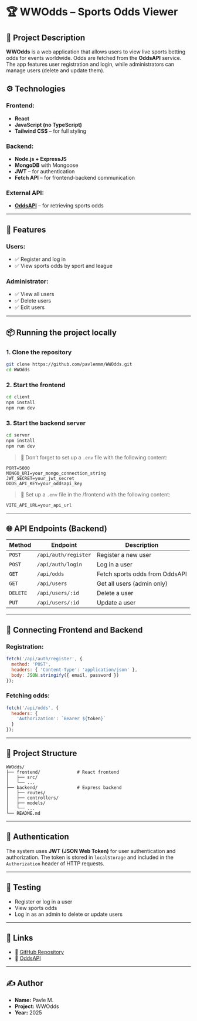 # 🏆 WWOdds – Sports Odds Viewer

## 🎯 Project Description

**WWOdds** is a web application that allows users to view live sports betting odds for events worldwide. Odds are fetched from the **OddsAPI** service. The app features user registration and login, while administrators can manage users (delete and update them).

## ⚙️ Technologies

### Frontend:
- **React**
- **JavaScript (no TypeScript)**
- **Tailwind CSS** – for full styling

### Backend:
- **Node.js + ExpressJS**
- **MongoDB** with Mongoose
- **JWT** – for authentication
- **Fetch API** – for frontend-backend communication

### External API:
- **[OddsAPI](https://the-odds-api.com/)** – for retrieving sports odds

---

## 👥 Features

### Users:
- ✅ Register and log in
- ✅ View sports odds by sport and league

### Administrator:
- ✅ View all users
- ✅ Delete users
- ✅ Edit users

---

## 📦 Running the project locally

### 1. Clone the repository
```bash
git clone https://github.com/pavlemmm/WWOdds.git
cd WWOdds
```

### 2. Start the frontend
```bash
cd client
npm install
npm run dev
```

### 3. Start the backend server
```bash
cd server
npm install
npm run dev
```

> 🔐 Don’t forget to set up a `.env` file with the following content:
```
PORT=5000
MONGO_URI=your_mongo_connection_string
JWT_SECRET=your_jwt_secret
ODDS_API_KEY=your_oddsapi_key
```

> 🔐 Set up a `.env` file in the /frontend with the following content:
```
VITE_API_URL=your_api_url
```

---

## 🌐 API Endpoints (Backend)

| Method | Endpoint | Description |
|--------|----------|-------------|
| `POST` | `/api/auth/register` | Register a new user |
| `POST` | `/api/auth/login` | Log in a user |
| `GET`  | `/api/odds` | Fetch sports odds from OddsAPI |
| `GET`  | `/api/users` | Get all users (admin only) |
| `DELETE` | `/api/users/:id` | Delete a user |
| `PUT` | `/api/users/:id` | Update a user |

---

## 🔗 Connecting Frontend and Backend

### Registration:
```js
fetch('/api/auth/register', {
  method: 'POST',
  headers: { 'Content-Type': 'application/json' },
  body: JSON.stringify({ email, password })
});
```

### Fetching odds:
```js
fetch('/api/odds', {
  headers: {
    'Authorization': `Bearer ${token}`
  }
});
```

---

## 📄 Project Structure

```
WWOdds/
├── frontend/              # React frontend
│   ├── src/
│   └── ...
├── backend/               # Express backend
│   ├── routes/
│   ├── controllers/
│   ├── models/
│   └── ...
└── README.md
```

---

## 🔐 Authentication

The system uses **JWT (JSON Web Token)** for user authentication and authorization. The token is stored in `localStorage` and included in the `Authorization` header of HTTP requests.

---

## 🧪 Testing

- Register or log in a user
- View sports odds
- Log in as an admin to delete or update users

---

## 📎 Links

- 📂 [GitHub Repository](https://github.com/pavlemmm/WWOdds)
- 🧠 [OddsAPI](https://the-odds-api.com/)

---

## ✍️ Author

- **Name:** Pavle M.
- **Project:** WWOdds
- **Year:** 2025
